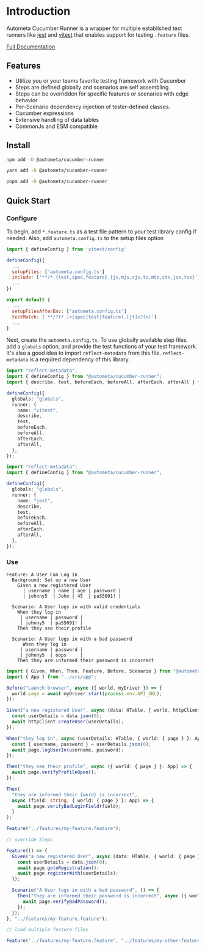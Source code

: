 # Introduction

Autometa Cucumber Runner is a wrapper for multiple established
test runners like [jest](https://jestjs.io/) and [vitest](https://vitest.dev/) that enables support for testing `.feature` files.

[Full Documentation](https://bendat.github.io/autometa/docs/cucumber/test_runner/intro)

## Features

- Utilize you or your teams favorite testing framework with Cucumber
- Steps are defined globally and scenarios are self assembling
- Steps can be overridden for specific features or scenarios with edge behavior
- Per-Scenario dependency injection of tester-defined classes.
- Cucumber expressions
- Extensive handling of data tables
- CommonJs and ESM compatible

## Install

```sh title=NPM
npm add -D @autometa/cucumber-runner
```

```sh title=Yarn
yarn add -D @autometa/cucumber-runner
```

```sh title=PNPM
pnpm add -D @autometa/cucumber-runner
```

## Quick Start

### Configure

To begin, add `*.feature.ts` as a test file pattern to your
test library config if needed. Also, add `autometa.config.ts`
to the setup files option

```js title='vitest.config.js'
import { defineConfig } from 'vitest/config'

defineConfig({
  ...
  setupFiles: ['autometa.config.ts']
  include: ['**/*.{test,spec,feature}.{js,mjs,cjs,ts,mts,cts,jsx,tsx}']
  ...
})

```

```js title='jest.config.js'
export default {
  ...
  setupFilesAfterEnv: ['autometa.config.ts']
  testMatch: ['**/?(*.)+(spec|test|feature).[jt]s?(x)']
  ...
}
```

Next, create the `autometa.config.ts`. To use globally available
step files, add a `globals` option, and provide the test functions
of your test framework. It's also a good idea to import `reflect-metadata`
from this file. `reflect-metadata` is a required dependency of this library.

```ts title=vitest
import "reflect-metadata";
import { defineConfig } from "@autometa/cucumber-runner";
import { describe, test, beforeEach, beforeAll, afterEach, afterAll } from "vitest";

defineConfig({
  globals: "globals",
  runner: {
    name: "vitest",
    describe,
    test,
    beforeEach,
    beforeAll,
    afterEach,
    afterAll,
  },
});
```

```ts title=jest
import "reflect-metadata";
import { defineConfig } from "@autometa/cucumber-runner";

defineConfig({
  globals: "globals",
  runner: {
    name: "jest",
    describe,
    test,
    beforeEach,
    beforeAll,
    afterEach,
    afterAll,
  },
});
```

### Use

```gherkin title='<project-root>/features/my-feature.feature'
Feature: A User Can Log In
  Background: Set up a new User
    Given a new registered User
      | username | name | age | password |
      | johnny5  | John | 45  | paS5091! |

  Scenario: A User logs in with valid credentials
    When they log in
     | username | password |
     | johnny5  | paS5091! |
    Then they see their profile

  Scenario: A User logs in with a bad password
      When they log in
     | username | password |
     | johnny5  | oops     |
    Then they are informed their password is incorrect
```

```ts title='<project-root>/tests/my-feature.feature.ts'
import { Given, When, Then, Feature, Before, Scenario } from "@autometa/cucumber-runner";
import { App } from "../src/app";

Before("Launch browser", async ({ world, myDriver }) => {
  world.page = await myDriver.start(process.env.API_URL);
});

Given("a new registered User", async (data: HTable, { world, httpClient }: App) => {
  const userDetails = data.json(0);
  await httpClient.createUser(userDetails);
});

When("they log in", async (userDetails: HTable, { world: { page } }: App) => {
  const { username, password } = userDetails.json(0);
  await page.logUserIn(username, password);
});

Then("they see their profile", async ({ world: { page } }: App) => {
  await page.verifyProfileOpen();
});

Then(
  "they are informed their {word} is incorrect",
  async (field: string, { world: { page } }: App) => {
    await page.verifyBadLoginField(field);
  }
);

Feature("../features/my-feature.feature");

// override Steps

Feature(() => {
  Given("a new registered User", async (data: HTable, { world: { page } }: App) => {
    const userDetails = data.json(0);
    await page.gotoRegistration();
    await page.registerWith(userDetails);
  });

  Scenario("A User logs in with a bad password", () => {
    Then("they are informed their password is incorrect", async ({ world: { page } }: App) => {
      await page.verifyBadPassword();
    });
  });
}, "../features/my-feature.feature");

// load multiple feature files

Feature("../features/my-feature.feature", "../features/my-other-feature.feature");
```
